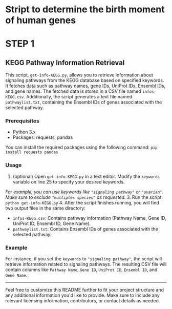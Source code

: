 # Stript to determine the birth moment of human genes

# STEP 1
## KEGG Pathway Information Retrieval

This script, `get-info-KEGG.py`, allows you to retrieve information about signaling pathways from the KEGG database based on specified keywords. It fetches data such as pathway names, gene IDs, UniProt IDs, Ensembl IDs, and gene names. The fetched data is stored in a CSV file named `infos-KEGG.csv`. Additionally, the script generates a text file named `pathwaylist.txt`, containing the Ensembl IDs of genes associated with the selected pathway.

### Prerequisites
- Python 3.x
- Packages: requests, pandas

You can install the required packages using the following command: `pip install requests pandas`

### Usage
1. (optional) Open `get-info-KEGG.py` in a text editor. Modify the `keywords` variable on line 25 to specify your desired keywords.

*For example, you can use keywords like `"signaling pathway"` or `"ovarian"`. Make sure to exclude `"multiples species"` as requested.*
3. Run the script: `python get-info-KEGG.py`
4. After the script finishes running, you will find two output files in the same directory:
- `infos-KEGG.csv`: Contains pathway information (Pathway Name, Gene ID, UniProt ID, Ensembl ID, Gene Name).
- `pathwaylist.txt`: Contains Ensembl IDs of genes associated with the selected pathway.

### Example
For instance, if you set the `keywords` to `"signaling pathway"`, the script will retrieve information related to signaling pathways. The resulting CSV file will contain columns like `Pathway Name`, `Gene ID`, `UniProt ID`, `Ensembl ID`, and `Gene Name`.





---
Feel free to customize this README further to fit your project structure and any additional information you'd like to provide. Make sure to include any relevant licensing information, contributors, or contact details as needed.
